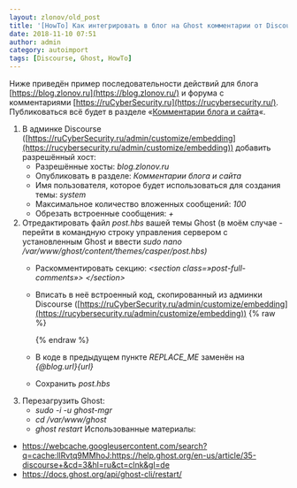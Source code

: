 ```yaml
---
layout: zlonov/old_post
title: '[HowTo] Как интегрировать в блог на Ghost комментарии от Discourse'
date: 2018-11-10 07:51
author: admin
category: autoimport
tags: [Discourse, Ghost, HowTo]
---
```

Ниже приведён пример последовательности действий для блога [https://blog.zlonov.ru](https://blog.zlonov.ru/) и форума с комментариями [https://ruCyberSecurity.ru](https://rucybersecurity.ru/). Публиковаться всё будет в разделе «[Комментарии блога и сайта](https://forum.zlonov.ru/c/comments)«.
1. В админке Discourse ([https://ruCyberSecurity.ru/admin/customize/embedding](https://rucybersecurity.ru/admin/customize/embedding)) добавить разрешённый хост:
	- Разрешённые хосты: *blog.zlonov.ru*
	- Опубликовать в разделе: *Комментарии блога и сайта*
	- Имя пользователя, которое будет использоваться для создания темы: *system*
	- Максимальное количество вложенных сообщений: *100*
	- Обрезать встроенные сообщения: *+*
7. Отредактировать файл *post.hbs* вашей темы Ghost (в моём случае - перейти в командную строку управления сервером с установленным Ghost и ввести *sudo nano /var/www/ghost/content/themes/casper/post.hbs)*
	- Раскомментировать секцию: *\<section class=»post-full-comments»\> \</section\>*
	- Вписать в неё встроенный код, скопированный из админки Discourse ([https://ruCyberSecurity.ru/admin/customize/embedding](https://rucybersecurity.ru/admin/customize/embedding))
			{% raw %}<div id='discourse-comments'></div>
			                <script type="text/javascript">
			                  DiscourseEmbed = { discourseUrl: 'https://ruCyberSecurity.ru/',
			                                     discourseEmbedUrl: '{{@blog.url}}{{url}}' };
			                  (function() {
			                    var d = document.createElement('script'); d.type = 'text/javascript'; d.async = true;
			                    d.src = DiscourseEmbed.discourseUrl + 'javascripts/embed.js';
			                    (document.getElementsByTagName('head')[0] || document.getElementsByTagName('body')[0]).appendChild(d);
			                  })();
			                </script>{% endraw %}

	- В коде в предыдущем пункте *REPLACE\_ME* заменён на *{@blog.url}{url}*
	- Сохранить *post.hbs*
13. Перезагрузить Ghost:
	- *sudo -i -u ghost-mgr*
	- *cd /var/www/ghost*
	- *ghost restart*
Использованные материалы:
- https://webcache.googleusercontent.com/search?q=cache:llRvtq9MMhoJ:https://help.ghost.org/en-us/article/35-discourse+&cd=3&hl=ru&ct=clnk&gl=de
- https://docs.ghost.org/api/ghost-cli/restart/
